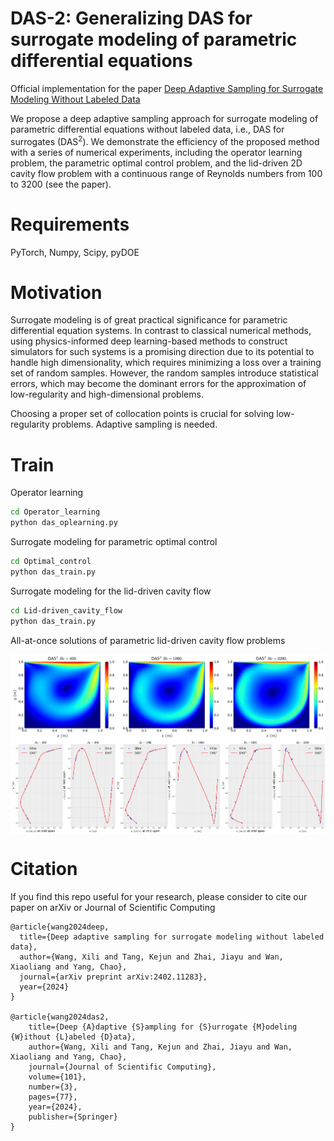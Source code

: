 # DAS-2: Generalizing DAS for surrogate modeling of parametric differential equations
 Official implementation for the paper [Deep Adaptive Sampling for Surrogate Modeling Without Labeled Data](https://link.springer.com/article/10.1007/s10915-024-02711-1)

We propose a deep adaptive sampling approach for surrogate modeling of parametric differential equations without labeled data, i.e., DAS for surrogates ($\text{DAS}^2$).
We demonstrate the efficiency of the proposed method with a series of numerical experiments, including the operator learning problem, the parametric optimal control problem,
and the lid-driven 2D cavity flow problem with a continuous range of Reynolds numbers from 100 to 3200 (see the paper). 


# Requirements

PyTorch, 
Numpy, 
Scipy,
pyDOE



# Motivation
Surrogate modeling is of great practical significance for parametric differential equation systems. In contrast to classical numerical methods, using physics-informed deep learning-based methods to construct simulators for such systems is a promising direction due to its potential to handle high dimensionality, which requires minimizing a loss over a training set of random samples. However, the random samples introduce statistical errors, which may become the dominant errors for the approximation of low-regularity and high-dimensional problems.

Choosing a proper set of collocation points is crucial for solving low-regularity problems. Adaptive sampling is needed.


# Train
Operator learning
```bash
cd Operator_learning
python das_oplearning.py
```

Surrogate modeling for parametric optimal control
```bash
cd Optimal_control
python das_train.py
```

Surrogate modeling for the lid-driven cavity flow
```bash
cd Lid-driven_cavity_flow
python das_train.py
```

All-at-once solutions of parametric lid-driven cavity flow problems

<img align="middle" src="./assets/ex2_all_at_once_ultra.png" alt="ldc_flow_sol" />

<img align="middle" src="./assets/ex2_ghia_all_ultra.png" alt="ldc_flow_sol" />



# Citation
If you find this repo useful for your research, please consider to cite our paper on arXiv or Journal of Scientific Computing
```
@article{wang2024deep,
  title={Deep adaptive sampling for surrogate modeling without labeled data},
  author={Wang, Xili and Tang, Kejun and Zhai, Jiayu and Wan, Xiaoliang and Yang, Chao},
  journal={arXiv preprint arXiv:2402.11283},
  year={2024}
}

@article{wang2024das2,
	title={Deep {A}daptive {S}ampling for {S}urrogate {M}odeling {W}ithout {L}abeled {D}ata},
	author={Wang, Xili and Tang, Kejun and Zhai, Jiayu and Wan, Xiaoliang and Yang, Chao},
	journal={Journal of Scientific Computing},
	volume={101},
	number={3},
	pages={77},
	year={2024},
	publisher={Springer}
}
```
